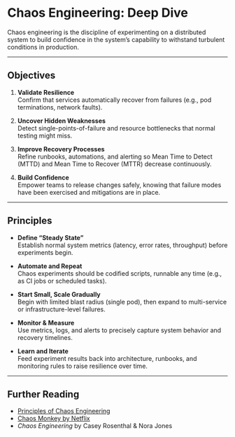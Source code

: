 # Chaos Engineering: Deep Dive

Chaos engineering is the discipline of experimenting on a distributed system to build confidence in the system’s capability to withstand turbulent conditions in production.

---

## Objectives

1. **Validate Resilience**  
   Confirm that services automatically recover from failures (e.g., pod terminations, network faults).

2. **Uncover Hidden Weaknesses**  
   Detect single-points-of-failure and resource bottlenecks that normal testing might miss.

3. **Improve Recovery Processes**  
   Refine runbooks, automations, and alerting so Mean Time to Detect (MTTD) and Mean Time to Recover (MTTR) decrease continuously.

4. **Build Confidence**  
   Empower teams to release changes safely, knowing that failure modes have been exercised and mitigations are in place.

---

## Principles

- **Define “Steady State”**  
  Establish normal system metrics (latency, error rates, throughput) before experiments begin.

- **Automate and Repeat**  
  Chaos experiments should be codified scripts, runnable any time (e.g., as CI jobs or scheduled tasks).

- **Start Small, Scale Gradually**  
  Begin with limited blast radius (single pod), then expand to multi-service or infrastructure-level failures.

- **Monitor & Measure**  
  Use metrics, logs, and alerts to precisely capture system behavior and recovery timelines.

- **Learn and Iterate**  
  Feed experiment results back into architecture, runbooks, and monitoring rules to raise resilience over time.

---

## Further Reading

- [Principles of Chaos Engineering](https://principlesofchaos.org/)  
- [Chaos Monkey by Netflix](https://github.com/Netflix/chaosmonkey)  
- *Chaos Engineering* by Casey Rosenthal & Nora Jones  

